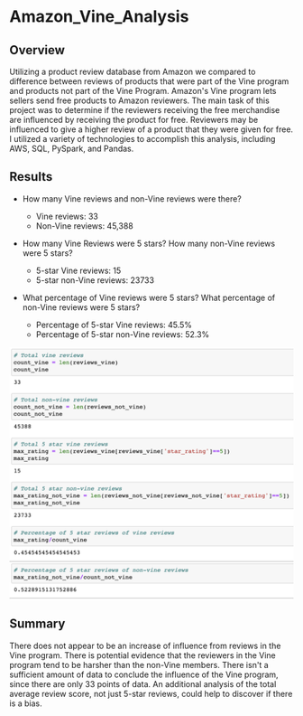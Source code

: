 # Amazon_Vine_Analysis
 
## Overview

Utilizing a product review database from Amazon we compared to difference between reviews of products that were part of the Vine program and products not part of the Vine Program. Amazon's Vine program lets sellers send free products to Amazon reviewers. The main task of this project was to determine if the reviewers receiving the free merchandise are influenced by receiving the product for free. Reviewers may be influenced to give a higher review of a product that they were given for free. I utilized a variety of technologies to accomplish this analysis, including AWS, SQL, PySpark, and Pandas. 

## Results

- How many Vine reviews and non-Vine reviews were there?
    - Vine reviews: 33
    - Non-Vine reviews: 45,388

- How many Vine Reviews were 5 stars? How many non-Vine reviews were 5 stars?
    - 5-star Vine reviews: 15
    - 5-star non-Vine reviews: 23733

- What percentage of Vine reviews were 5 stars? What percentage of non-Vine reviews were 5 stars? 
    - Percentage of 5-star Vine reviews: 45.5%
    - Percentage of 5-star non-Vine reviews: 52.3%

![Insert Image Here](https://github.com/mgochis/Amazon_Vine_Analysis/blob/b9e447a6fc69a3e686df53a79bca97b87c26826a/screenshot.png)

## Summary

There does not appear to be an increase of influence from reviews in the Vine program. There is potential evidence that the reviewers in the Vine program tend to be harsher than the non-Vine members. There isn't a sufficient amount of data to conclude the influence of the Vine program, since there are only 33 points of data. An additional analysis of the total average review score, not just 5-star reviews, could help to discover if there is a bias. 